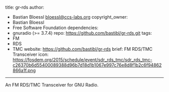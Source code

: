 title: gr-rds
author:
  - Bastian Bloessl <bloessl@ccs-labs.org>
copyright_owner:
  - Bastian Bloessl
  - Free Software Foundation
dependencies:
  - gnuradio (>= 3.7.4)
repo: https://github.com/bastibl/gr-rds.git
tags:
  - FM
  - RDS
  - TMC
website: https://github.com/bastibl/gr-rds
brief: FM RDS/TMC Transceiver
icon: https://fosdem.org/2015/schedule/event/sdr_rds_tmc/sdr_rds_tmc-c26370b6d55400089388d96b7d18d1b1067e997c76e8d8f1b2c6f94862866a1f.png
---
An FM RDS/TMC Transceiver for GNU Radio.
